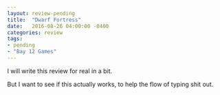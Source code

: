 ```yaml
---
layout: review-pending
title:  "Dwarf Fortress"
date:   2016-08-26 04:00:00 -0400
categories: review
tags: 
- pending
- "Bay 12 Games"
---
```

I will write this review for real in a bit.

But I want to see if this actually works, to help the flow of typing shit out.